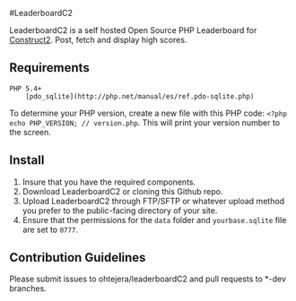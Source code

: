 #LeaderboardC2

LeaderboardC2 is a self hosted Open Source PHP Leaderboard for [Construct2](https://www.scirra.com/construct2). Post, fetch and display high scores.

## Requirements

    PHP 5.4+
        [pdo_sqlite](http://php.net/manual/es/ref.pdo-sqlite.php)

To determine your PHP version, create a new file with this PHP code: `<?php echo PHP_VERSION; // version.php`. This will print your version number to the screen.


## Install

1. Insure that you have the required components.
2. Download LeaderboardC2 or cloning this Github repo.
3. Upload LeaderboardC2 through FTP/SFTP or whatever upload method you prefer to the public-facing directory of your site.
4. Ensure that the permissions for the `data` folder and `yourbase.sqlite` file are set to `0777`.


## Contribution Guidelines

Please submit issues to ohtejera/leaderboardC2 and pull requests to *-dev branches.



